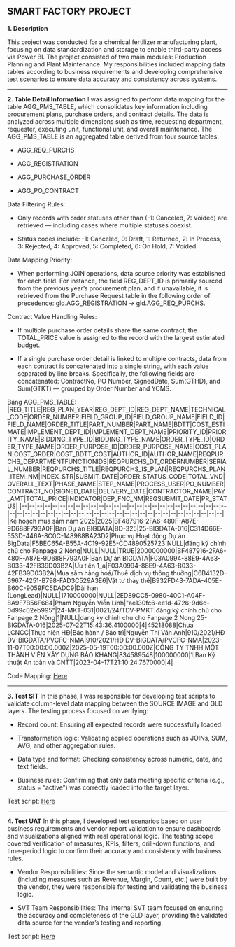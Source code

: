 SMART FACTORY PROJECT
-------------------------------------------------
**1. Description**

This project was conducted for a chemical fertilizer manufacturing plant, focusing on data standardization and storage to enable third-party access via Power BI. The project consisted of two main modules: Production Planning and Plant Maintenance.
My responsibilities included mapping data tables according to business requirements and developing comprehensive test scenarios to ensure data accuracy and consistency across systems. 

---------------------------------------------------
**2. Table Detail Information**
I was assigned to perform data mapping for the table AGG_PMS_TABLE, which consolidates key information including procurement plans, purchase orders, and contract details. The data is analyzed across multiple dimensions such as time, requesting department, requester, executing unit, functional unit, and overall maintenance.
The AGG_PMS_TABLE is an aggregated table derived from four source tables:
- AGG_REQ_PURCHS

- AGG_REGISTRATION

- AGG_PURCHASE_ORDER

- AGG_PO_CONTRACT

Data Filtering Rules:
- Only records with order statuses other than (-1: Canceled, 7: Voided) are retrieved — including cases where multiple statuses coexist.

- Status codes include: -1: Canceled, 0: Draft, 1: Returned, 2: In Process, 3: Rejected, 4: Approved, 5: Completed, 6: On Hold, 7: Voided.

Data Mapping Priority:
- When performing JOIN operations, data source priority was established for each field. For instance, the field REG_DEPT_ID is primarily sourced from the previous year’s procurement plan, and if unavailable, it is retrieved from the Purchase Request table in the following order of precedence: gld.AGG_REGISTRATION → gld.AGG_REQ_PURCHS.

Contract Value Handling Rules:
- If multiple purchase order details share the same contract, the TOTAL_PRICE value is assigned to the record with the largest estimated budget.

- If a single purchase order detail is linked to multiple contracts, data from each contract is concatenated into a single string, with each value separated by line breaks.
Specifically, the following fields are concatenated: ContractNo, PO Number, SignedDate, Sum(GTHD), and Sum(GTKT) — grouped by Order Number and YCMS.

Bảng AGG_PMS_TABLE: 
|REG_TITLE|REG_PLAN_YEAR|REG_DEPT_ID|REG_DEPT_NAME|TECHNICAL_CODE|ORDER_NUMBER|FIELD_GROUP_ID|FIELD_GROUP_NAME|FIELD_ID|FIELD_NAME|ORDER_TITLE|PART_NUMBER|PART_NAME|BDTT|COST_ESTIMATE|IMPLEMENT_DEPT_ID|IMPLEMENT_DEPT_NAME|PRIORITY_ID|PRIORITY_NAME|BIDDING_TYPE_ID|BIDDING_TYPE_NAME|ORDER_TYPE_ID|ORDER_TYPE_NAME|ORDER_PURPOSE_ID|ORDER_PURPOSE_NAME|COST_PLAN|COST_ORDER|COST_BDTT_COST|AUTHOR_ID|AUTHOR_NAME|REQPURCHS_DEPARTMENTFUNCTIONIDS|REQPURCHS_DT_ORDERNUMBER|SERIAL_NUMBER|REQPURCHS_TITLE|REQPURCHS_IS_PLAN|REQPURCHS_PLAN_ITEM_NM|INDEX_STR|SUBMIT_DATE|ORDER_STATUS_CODE|TOTAL_VND|OVERALL_TEXT|PHASE_NAME|STEP_NAME|PROCESS_USER|PO_NUMBER|CONTRACT_NO|SIGNED_DATE|DELIVERY_DATE|CONTRACTOR_NAME|PAY_AMT|TOTAL_PRICE|INDICATOR|DEP_FNC_NM|REGSUBMIT_DATE|PR_STATUS|
|--|--|--|--|--|--|--|--|--|--|--|--|--|--|--|--|--|--|--|--|--|--|--|--|--|--|--|--|--|--|--|--|--|--|--|--|--|--|--|--|--|--|--|--|--|--|--|--|--|--|--|--|--|--|--|
|Kế hoạch mua sắm năm 2025|2025|BF487916-2FA6-480F-A87E-9D688F793A0F|Ban Dự án BIGDATA|BD-325|25-BIGDATA-016|C314D66E-553D-446A-8C0C-148988BA23D2|Phục vụ Hoạt động Dự án BigData|F5BEC65A-B55A-4C19-92E5-CD4890525723|NULL|đăng ký chính chủ cho Fanpage 2 Nông|NULL|NULL|TRUE|2000000000|BF487916-2FA6-480F-A87E-9D688F793A0F|Ban Dự án BIGDATA|F03A0994-88E9-4A63-B033-42FB39D03B2A|Ưu tiên 1_a|F03A0994-88E9-4A63-B033-42FB39D03B2A|Mua sắm hàng hoá/Thuê dịch vụ thông thường|C6B4132D-6967-4251-B798-FAD3C529A3E6|Vật tư thay thế|B932FD43-7ADA-405E-B60C-9059FC5DADC9|Dài hạn (LongLead)|NULL|1710000000|NULL|2ED89CC5-0980-40C1-A04F-8A9F7B56F684|Phạm Nguyễn Viễn Linh|"ae130fc6-ee1d-4726-9d6d-0d99c02eb995"|24-MKT-031|0021/24/TDV-PMKT|đăng ký chính chủ cho Fanpage 2 Nông|1|NULL|dang ky chinh chu cho Fanpage 2 Nong 25-BIGDATA-016|2025-07-22T15:43:36.4100000|4|45218088|Chưa LCNCC|Thực hiện HĐ|Bảo hành / Bảo trì|Nguyễn Thị Vân Anh|910/2021/HĐ DV-BIGDATA/PVCFC-NMA|910/2021/HĐ DV-BIGDATA/PVCFC-NMA|2023-11-07T00:00:00.000Z|2025-05-19T00:00:00.000Z|CÔNG TY TNHH MỘT THÀNH VIÊN XÂY DỰNG BẢO KHANG|834589548|100000000|1|Ban Kỹ thuật An toàn và CNTT|2023-04-17T21:10:24.7670000|4|

Code Mapping: [Here](https://github.com/pngoctu012/DATA-ANALYST-PORTFOLIO/blob/main/Smart%20Factory%20Project/AGG_PMS_TABLE.sql)

---------------------------------------------------
**3. Test SIT**
In this phase, I was responsible for developing test scripts to validate column-level data mapping between the SOURCE IMAGE and GLD layers. The testing process focused on verifying:

- Record count: Ensuring all expected records were successfully loaded.

- Transformation logic: Validating applied operations such as JOINs, SUM, AVG, and other aggregation rules.

- Data type and format: Checking consistency across numeric, date, and text fields.

- Business rules: Confirming that only data meeting specific criteria (e.g., status = “active”) was correctly loaded into the target layer.

Test script: [Here](https://docs.google.com/spreadsheets/d/16DCfRiaeK_pfVdzqQhOuTIa6ndcsp-8cR-9BZ2z_F1o/edit?usp=sharing)

----------------------------------------------------------
**4. Test UAT**
In this phase, I developed test scenarios based on user business requirements and vendor report validation to ensure dashboards and visualizations aligned with real operational logic.
The testing scope covered verification of measures, KPIs, filters, drill-down functions, and time-period logic to confirm their accuracy and consistency with business rules.

- Vendor Responsibilities:
Since the semantic model and visualizations (including measures such as Revenue, Margin, Count, etc.) were built by the vendor, they were responsible for testing and validating the business logic.

- SVT Team Responsibilities:
The internal SVT team focused on ensuring the accuracy and completeness of the GLD layer, providing the validated data source for the vendor’s testing and reporting.

Test script: [Here]()
